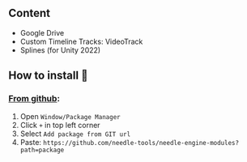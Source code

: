 ## Content

- Google Drive
- Custom Timeline Tracks: VideoTrack
- Splines (for Unity 2022)

## How to install 💽

### [From github](https://docs.unity3d.com/Manual/upm-ui-giturl.html):
1) Open ``Window/Package Manager``
2) Click ``+`` in top left corner
3) Select ``Add package from GIT url``
4) Paste: ``https://github.com/needle-tools/needle-engine-modules?path=package``
